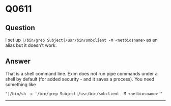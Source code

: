 Q0611
=====

Question
--------

I set up `|/bin/grep Subject|/usr/bin/smbclient -M <netbiosname>` as an
alias but it doesn't work.

Answer
------

That is a shell command line. Exim does not run pipe commands under a
shell by default (for added security - and it saves a process). You need
something like

    "|/bin/sh -c '/bin/grep Subject|/usr/bin/smbclient -M <netbiosname>'"

* * * * *
